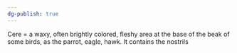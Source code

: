 ```yaml
---
dg-publish: true
---
```


Cere = a waxy, often brightly colored, fleshy area at the base of the beak of some birds, as the parrot, eagle, hawk. It contains the nostrils